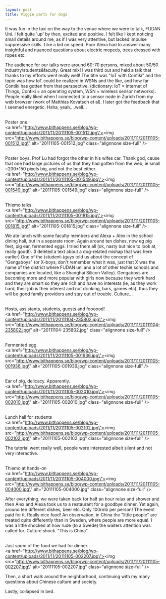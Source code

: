 ```yaml
---
layout: post
title: Piggie parts for dogs
---
```


It was fun in the taxi on the way to the venue where we were to talk, FUDAN Uni. I felt quite \'up\' by then, excited and positive. I felt like I kept noticing small details around me, as if I was very attentive, but lacked impulse suppressive skills. Like a kid on speed. Poor Alexa had to answer many insightful and nuanced questions about electric mopeds, trees dressed with ropes etc.

The audience for our talks were around 60-70 persons, mixed about 50/50 industry/students&faculty. Great mix! I was third out and held a talk that thanks to my efforts went really well! The title was \"IoT with Contiki\" and the topic was how IoT could be realized in WSNs and the like, and how far Contiki has gotten from that perspective. (dictionary: IoT = Internet of Things, Contiki = an operating system, WSN = wireless sensor networks). People really liked when I connected to a sensor node in Zurich from my web browser (work of Matthias Kovatsch et al). I later got the feedback that I seemed energetic. Haha, yeah....well... 

<br />Poster one.<br /><a href=\"http://www.bithappens.se/blog/wp-content/uploads/2011/11/20111105-001512.jpg\"><img src=\"http://www.bithappens.se/blog/wp-content/uploads/2011/11/20111105-001512.jpg\" alt=\"20111105-001512.jpg\" class=\"alignnone size-full\" /></a>

<!--more-->

<br />Poster boys. Prof Lu had forgot the other in his wifes car. Thank god, cause that one had large pictures of us that they had gotten from the web, ie small ~200*150 pixels big, and not the best either.<br /><a href=\"http://www.bithappens.se/blog/wp-content/uploads/2011/11/20111105-001549.jpg\"><img src=\"http://www.bithappens.se/blog/wp-content/uploads/2011/11/20111105-001549.jpg\" alt=\"20111105-001549.jpg\" class=\"alignnone size-full\" /></a>


<br />Thiemo talks. <br /><a href=\"http://www.bithappens.se/blog/wp-content/uploads/2011/11/20111105-001815.jpg\"><img src=\"http://www.bithappens.se/blog/wp-content/uploads/2011/11/20111105-001815.jpg\" alt=\"20111105-001815.jpg\" class=\"alignnone size-full\" /></a>


We ate lunch with some faculty members and Alexa + Alex in the school dining hall, but in a separate room. Again around ten dishes, now eg pig feet, pig ear, fermented eggs. I tried them all (ok, nasty but nice to look at, really good!). (I deleted a text about a dog-related mishap that was here earlier) One of the (student-)guys told us about the concept of \"Gengaboys\" (or X-boys, don\'t remember what it was, just that X was the name of the district where FUDAN uni and a lot of other techie schools and companies are located, like a Shanghai Silicon Valley). Gengaboys are becoming more and more popular with girls now because they work hard and they are smart so they are rich and have no interests (ie, as they work hard, their job is their interest and not drinking, bars, games etc), thus they will be good family providers and stay out of trouble. Culture...


<br />Hosts, assistants, students, guests and foooood!<br />
<a href=\"http://www.bithappens.se/blog/wp-content/uploads/2011/11/20111104-235802.jpg\"><img src=\"http://www.bithappens.se/blog/wp-content/uploads/2011/11/20111104-235802.jpg\" alt=\"20111104-235802.jpg\" class=\"alignnone size-full\" /></a>


<br />Fermented egg.<br /><a href=\"http://www.bithappens.se/blog/wp-content/uploads/2011/11/20111105-001936.jpg\"><img src=\"http://www.bithappens.se/blog/wp-content/uploads/2011/11/20111105-001936.jpg\" alt=\"20111105-001936.jpg\" class=\"alignnone size-full\" /></a>


<br />Ear of pig, delicacy. Apparently. <br /><a href=\"http://www.bithappens.se/blog/wp-content/uploads/2011/11/20111105-002010.jpg\"><img src=\"http://www.bithappens.se/blog/wp-content/uploads/2011/11/20111105-002010.jpg\" alt=\"20111105-002010.jpg\" class=\"alignnone size-full\" /></a>


<br />Lunch hall for students<br /><a href=\"http://www.bithappens.se/blog/wp-content/uploads/2011/11/20111105-002102.jpg\"><img src=\"http://www.bithappens.se/blog/wp-content/uploads/2011/11/20111105-002102.jpg\" alt=\"20111105-002102.jpg\" class=\"alignnone size-full\" /></a>


The tutorial went really well, people were interested albeit silent and not very interactive.



<br />Thiemo at hands-on<br /><a href=\"http://www.bithappens.se/blog/wp-content/uploads/2011/11/20111105-004000.jpg\"><img src=\"http://www.bithappens.se/blog/wp-content/uploads/2011/11/20111105-004000.jpg\" alt=\"20111105-004000.jpg\" class=\"alignnone size-full\" /></a>

After everything, we were taken back for half an hour relax and shower and then Alex and Alexa took us to a restaurant for a goodbye dinner. Yet again, around ten different dishes, beer etc. Only 100rmb per person! The event paid for it. Really nice food! An observation, in China the \"little people\" are treated quite differently than in Sweden, where people are more equal. I was a little shocked at how rude (to a Swede) the waiters attention was called for. Culture shock. \"This is China\".


<br />Just <em>some</em> of the food we had for dinner.<br /><a href=\"http://www.bithappens.se/blog/wp-content/uploads/2011/11/20111105-002207.jpg\"><img src=\"http://www.bithappens.se/blog/wp-content/uploads/2011/11/20111105-002207.jpg\" alt=\"20111105-002207.jpg\" class=\"alignnone size-full\" /></a>

Then, a short walk around the neighborhood, continuing with my many questions about Chinese culture and society. 

Lastly, collapsed in bed.

